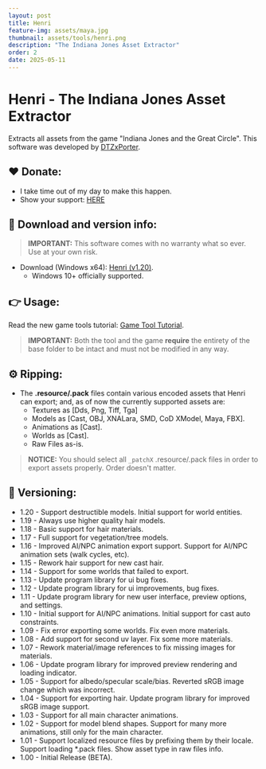 ```yaml
---
layout: post
title: Henri
feature-img: assets/maya.jpg
thumbnail: assets/tools/henri.png
description: "The Indiana Jones Asset Extractor"
order: 2
date: 2025-05-11
---
```


# Henri - The Indiana Jones Asset Extractor
Extracts all assets from the game "Indiana Jones and the Great Circle". This software was developed by [DTZxPorter](https://twitter.com/dtzxporter).

## ❤️ Donate:
- I take time out of my day to make this happen.
- Show your support: [HERE](https://dtzxporter.com/donate)

## 💾 Download and version info:

> **IMPORTANT:** This software comes with no warranty what so ever. Use at your own risk.

- Download (Windows x64): [Henri (v1.20)](https://mega.nz/file/VU4ERJIT#vAJy9BsSBerlay_UGS1mE4m3Bf7EblU7mR6it6WKvwQ).
  - Windows 10+ officially supported.

## 👉 Usage:
Read the new game tools tutorial: [Game Tool Tutorial](https://dtzxporter.com/game-tools-tutorial).

> **IMPORTANT:** Both the tool and the game **require** the entirety of the base folder to be intact and must not be modified in any way.

## ⚙️ Ripping:
- The **.resource/.pack** files contain various encoded assets that Henri can export; and, as of now the currently supported assets are:
  - Textures as [Dds, Png, Tiff, Tga]
  - Models as [Cast, OBJ, XNALara, SMD, CoD XModel, Maya, FBX].
  - Animations as [Cast].
  - Worlds as [Cast].
  - Raw Files as-is.

> **NOTICE:** You should select all `_patchX` .resource/.pack files in order to export assets properly. Order doesn't matter.

## 📌 Versioning:
- 1.20 - Support destructible models. Initial support for world entities.
- 1.19 - Always use higher quality hair models.
- 1.18 - Basic support for hair materials.
- 1.17 - Full support for vegetation/tree models.
- 1.16 - Improved AI/NPC animation export support. Support for AI/NPC animation sets (walk cycles, etc).
- 1.15 - Rework hair support for new cast hair.
- 1.14 - Support for some worlds that failed to export.
- 1.13 - Update program library for ui bug fixes.
- 1.12 - Update program library for ui improvements, bug fixes.
- 1.11 - Update program library for new user interface, preview options, and settings.
- 1.10 - Initial support for AI/NPC animations. Initial support for cast auto constraints.
- 1.09 - Fix error exporting some worlds. Fix even more materials.
- 1.08 - Add support for second uv layer. Fix some more materials.
- 1.07 - Rework material/image references to fix missing images for materials.
- 1.06 - Update program library for improved preview rendering and loading indicator.
- 1.05 - Support for albedo/specular scale/bias. Reverted sRGB image change which was incorrect.
- 1.04 - Support for exporting hair. Update program library for improved sRGB image support.
- 1.03 - Support for all main character animations.
- 1.02 - Support for model blend shapes. Support for many more animations, still only for the main character.
- 1.01 - Support localized resource files by prefixing them by their locale. Support loading *.pack files. Show asset type in raw files info.
- 1.00 - Initial Release (BETA).
